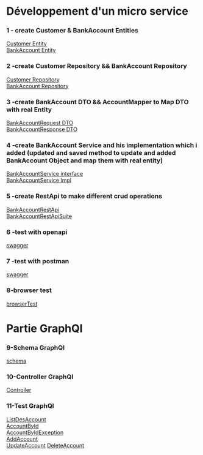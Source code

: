 
# Développement d'un micro service
### 1 - create Customer & BankAccount Entities
[Customer Entity](ScreenShot/12.png )<br>
[BankAccount Entity](ScreenShot/11.png)
### 2 -create Customer Repository && BankAccount Repository
[Customer Repository](ScreenShot/rp.png) <br>
[BankAccount Repository](ScreenShot/rpC.png)
### 3 -create BankAccount DTO && AccountMapper to Map DTO with real Entity
[BankAccountRequest DTO](ScreenShot/dto1.png)<br>
[BankAccountResponse DTO](ScreenShot/dto2.png)
### 4 -create BankAccount Service and his implementation which i added (updated and saved method to update and added BankAccount Object and map them with real entity)
[BankAccountService  interface](ScreenShot/ser.png)<br>
[BankAccountService Impl](ScreenShot/impl.png)
### 5 -create RestApi to make different crud operations 
[BankAccountRestApi  ](ScreenShot/c1.png)<br>
[BankAccountRestApiSuite](ScreenShot/c2.png)
### 6 -test with openapi
[swagger](ScreenShot/9.png)
### 7 -test with postman
[swagger](ScreenShot/10.png)
### 8-browser test
[browserTest](ScreenShot/bro.png)

# Partie GraphQl
### 9-Schema GraphQl
[schema](ScreenShot/sc.png)
### 10-Controller GraphQl
[Controller](ScreenShot/ctG.png)
### 11-Test GraphQl
[ListDesAccount](ScreenShot/1.png)<br>
[AccountById](ScreenShot/3.png)<br>
[AccountByIdException](ScreenShot/4.png)<br>
[AddAccount](ScreenShot/5.png)<br>
[UpdateAccount](ScreenShot/6.png)
[DeleteAccount](ScreenShot/7.png)
